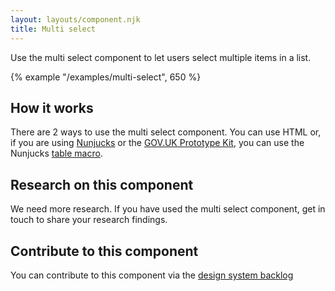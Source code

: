 ```yaml
---
layout: layouts/component.njk
title: Multi select
---
```


Use the multi select component to let users select multiple items in a list.

{% example "/examples/multi-select", 650 %}

## How it works

There are 2 ways to use the multi select component. You can use HTML or, if you are using [Nunjucks](https://mozilla.github.io/nunjucks/) or the [GOV.UK Prototype Kit](https://govuk-prototype-kit.herokuapp.com/), you can use the Nunjucks [table macro](https://design-system.service.gov.uk/components/table/).

## Research on this component

We need more research. If you have used the multi select component, get in touch to share your research findings.

## Contribute to this component

You can contribute to this component via the [design system backlog](https://github.com/ministryofjustice/moj-design-system-backlog/issues/40)
